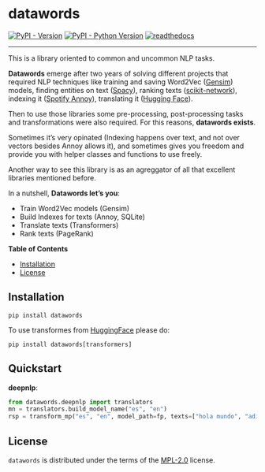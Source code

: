 # datawords

[![PyPI - Version](https://img.shields.io/pypi/v/datawords.svg)](https://pypi.org/project/datawords)
[![PyPI - Python Version](https://img.shields.io/pypi/pyversions/datawords.svg)](https://pypi.org/project/datawords)
[![readthedocs](https://readthedocs.org/projects/datawords/badge/?version=latest)](https://datawords.readthedocs.io/en/latest/)

-----

This is a library oriented to common and uncommon NLP tasks.


**Datawords** emerge after two years of solving different projects that required NLP techniques 
like training and saving Word2Vec ([Gensim](https://radimrehurek.com/gensim/)) models, finding entities on text ([Spacy](https://spacy.io/)), ranking texts ([scikit-network](https://scikit-network.readthedocs.io/en/latest/)), indexing it ([Spotify Annoy](https://github.com/spotify/annoy)), translating it ([Hugging Face](https://huggingface.co/docs/transformers/index)). 

Then to use those libraries some pre-processing, post-processing tasks and transformations were also required. For this reasons, **datawords exists**. 

Sometimes it’s very opinated (Indexing happens over text, and not over vectors besides Annoy allows it), and sometimes gives you freedom and provide you with helper classes and functions to use freely.

Another way to see this library is as an agreggator of all that excellent libraries mentioned before.

In a nutshell, **Datawords let’s you**:

- Train Word2Vec models (Gensim)
- Build Indexes for texts (Annoy, SQLite)
- Translate texts (Transformers)
- Rank texts (PageRank)


**Table of Contents**

- [Installation](#installation)
- [License](#license)

## Installation

```console
pip install datawords
```

To use transformes from [HuggingFace](https://huggingface.co/) please do:

```console
pip install datawords[transformers]
```

## Quickstart

**deepnlp**:

```python
from datawords.deepnlp import translators
mn = translators.build_model_name("es", "en")
rsp = transform_mp("es", "en", model_path=fp, texts=["hola mundo", "adios mundo", "notias eran las de antes", "Messi es un dios para muchas personas"])

```

## License

`datawords` is distributed under the terms of the [MPL-2.0](https://www.mozilla.org/en-US/MPL/2.0/) license.
